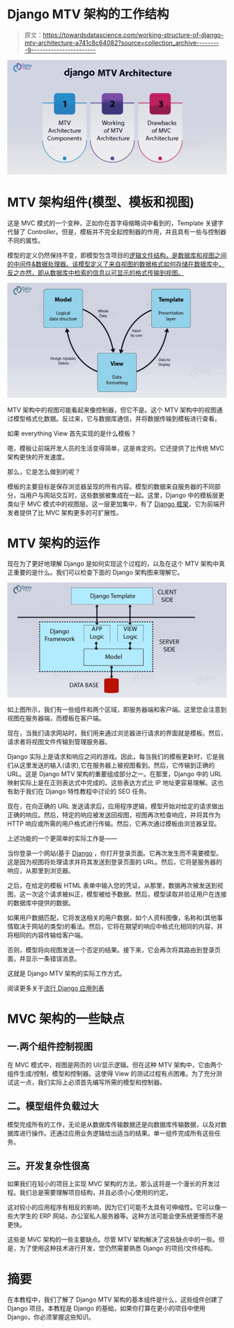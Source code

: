 # Django MTV 架构的工作结构

> 原文：<https://towardsdatascience.com/working-structure-of-django-mtv-architecture-a741c8c64082?source=collection_archive---------9----------------------->

![](img/00248b1e4856427766b60d0000f1ea1a.png)

# MTV 架构组件(模型、模板和视图)

这是 MVC 模式的一个变种，正如你在首字母缩略词中看到的，Template 关键字代替了 Controller。但是，模板并不完全起控制器的作用，并且具有一些与控制器不同的属性。

模型的定义仍然保持不变，即模型包含项目的[逻辑文件结构，是数据库和视图之间的中间件&数据处理器。该模型定义了来自视图的数据格式如何存储在数据库中，反之亦然，即从数据库中检索的信息以可显示的格式传输到视图。](https://data-flair.training/blogs/django-project-layout/)

![](img/99b8d6119d585873735ed5bc2ad983de.png)

MTV 架构中的视图可能看起来像控制器，但它不是。这个 MTV 架构中的视图通过模型格式化数据。反过来，它与数据库通信，并将数据传输到模板进行查看。

如果 everything View 首先实现的是什么模板？

嗯，模板让前端开发人员的生活变得简单，这是肯定的。它还提供了比传统 MVC 架构更快的开发速度。

那么，它是怎么做到的呢？

模板的主要目标是保存浏览器呈现的所有内容。模型的数据来自服务器的不同部分，当用户与网站交互时，这些数据被集成在一起。这里，Django 中的模板层更类似于 MVC 模式中的视图层。这一层更加集中，有了 [Django 框架](https://data-flair.training/blogs/django-tutorial/)，它为前端开发者提供了比 MVC 架构更多的可扩展性。

# MTV 架构的运作

现在为了更好地理解 Django 是如何实现这个过程的，以及在这个 MTV 架构中真正重要的是什么。我们可以检查下面的 Django 架构图来理解它。

![](img/8eaf4420b268148eff4153692da33863.png)

如上图所示，我们有一些组件和两个区域，即服务器端和客户端。这里您会注意到视图在服务器端，而模板在客户端。

现在，当我们请求网站时，我们用来通过浏览器进行请求的界面就是模板。然后，请求者将视图文件传输到管理服务器。

Django 实际上是请求和响应之间的游戏。因此，每当我们的模板更新时，它是我们从这里发送的输入(请求),它在服务器上被视图看到。然后，它传输到正确的 URL。这是 Django MTV 架构的重要组成部分之一。在那里，Django 中的 URL 映射实际上是在正则表达式中完成的。这些表达方式比 IP 地址更容易理解。这也有助于我们在 Django 特性教程中讨论的 SEO 任务。

现在，在向正确的 URL 发送请求后，应用程序逻辑，模型开始对给定的请求做出正确的响应。然后，特定的响应被发送回视图，视图再次检查响应，并将其作为 HTTP 响应或所需的用户格式进行传输。然后，它再次通过模板由浏览器呈现。

上述功能的一个更简单的实际工作是——

当你登录一个网站(基于 [Django](https://www.djangoproject.com/start/) ，你打开登录页面。它再次发生而不需要模型。这是因为视图将处理请求并将其发送到登录页面的 URL。然后，它将是服务器的响应，从那里到浏览器。

之后，在给定的模板 HTML 表单中输入您的凭证。从那里，数据再次被发送到视图，这一次这个请求被纠正，模型被给予数据。然后，模型读取并验证用户在连接的数据库中提供的数据。

如果用户数据匹配，它将发送相关的用户数据，如个人资料图像，名称和(其他事情取决于网站的类型)的看法。然后，它将在期望的响应中格式化相同的内容，并将相同的内容传输给客户端。

否则，模型将向视图发送一个否定的结果。接下来，它会再次将其路由到登录页面，并显示一条错误消息。

这就是 Django MTV 架构的实际工作方式。

阅读更多关于[流行 Django 应用列表](https://data-flair.training/blogs/django-apps/)

# MVC 架构的一些缺点

## 一.两个组件控制视图

在 MVC 模式中，视图是网页的 UI/显示逻辑。但在这种 MTV 架构中，它由两个组件生成/控制，模型和控制器。这使得 View 的测试过程有点困难。为了充分测试这一点，我们实际上必须首先编写所需的模型和控制器。

## 二。模型组件负载过大

模型完成所有的工作，无论是从数据库传输数据还是向数据库传输数据，以及对数据库进行操作。还通过应用业务逻辑给出适当的结果。单一组件完成所有这些任务。

## 三。开发复杂性很高

如果我们在较小的项目上实现 MVC 架构的方法，那么这将是一个漫长的开发过程。我们总是需要理解项目结构，并且必须小心使用的约定。

这对较小的应用程序有相反的影响，因为它们可能不太具有可伸缩性。它可以像一些大学生的 ERP 网站，办公室私人服务器等。这种方法可能会使系统更慢而不是更快。

这些是 MVC 架构的一些主要缺点。尽管 MTV 架构解决了这些缺点中的一些。但是，为了使用这种技术进行开发，您仍然需要熟悉 Django 的项目/文件结构。

# 摘要

在本教程中，我们了解了 Django MTV 架构的基本组件是什么，这些组件创建了 Django 项目。本教程是 Django 的基础，如果你打算在更小的项目中使用 Django，你必须掌握这些知识。